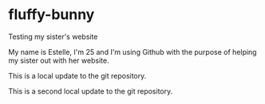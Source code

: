 # fluffy-bunny
Testing my sister's website

My name is Estelle, I'm 25 and I'm using Github with the purpose of helping my sister out with her website.

This is a local update to the git repository.

This is a second local update to the git repository.